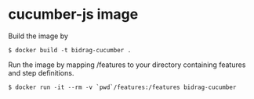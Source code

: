 # cucumber-js image

Build the image by 
```
$ docker build -t bidrag-cucumber .
```

Run the image by mapping /features to your directory containing features and step definitions.

```
$ docker run -it --rm -v `pwd`/features:/features bidrag-cucumber
```
